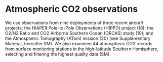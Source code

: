 Atmospheric CO2 observations
============================

We use observations from nine deployments of three recent aircraft projects: the HIAPER Pole-to-Pole Observations (HIPPO) project (18); the O2/N2 Ratio and CO2 Airborne Southern Ocean (ORCAS) study (19); and the Atmospheric Tomography (ATom) mission (20) (see Supplementary Material, hereafter SM). We also examined 44 atmospheric CO2 records from surface monitoring stations in the high-latitude Southern Hemisphere, selecting and filtering the highest quality data (SM). 
